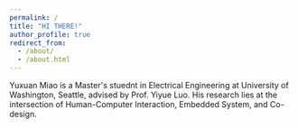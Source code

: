 ```yaml
---
permalink: /
title: "HI THERE!"
author_profile: true
redirect_from:
  - /about/
  - /about.html
---
```


Yuxuan Miao is a Master's stuednt in Electrical Engineering at University of Washington, Seattle, advised by Prof. Yiyue Luo. His research lies at the intersection of Human-Computer Interaction, Embedded System, and Co-design.
